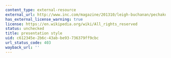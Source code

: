 ```yaml
---
content_type: external-resource
external_url: http://www.inc.com/magazine/201310/leigh-buchanan/pechakucha-a-peppy-brief-presentation-style.html
has_external_license_warning: true
license: https://en.wikipedia.org/wiki/All_rights_reserved
status: unchecked
title: presentation style
uid: c612345e-2b6c-43ab-be93-736379ff9cbc
url_status_code: 403
wayback_url: ''
---
```

